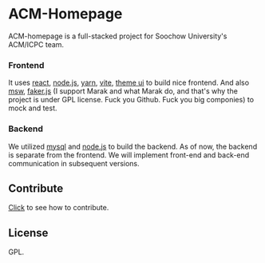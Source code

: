 ACM-Homepage
===============================================================================

ACM-homepage is a full-stacked project for Soochow University's ACM/ICPC team.

### Frontend

It uses [react][react], [node.js][nodejs], [yarn][yarn], [vite][vite],
[theme ui][theme-ui] to build nice frontend. And also [msw][],
[faker.js][faker-js] (I support Marak and what Marak do, and that's why the
project is under GPL license. Fuck you Github. Fuck you big componies) to mock
and test.

### Backend

We utilized [mysql][] and [node.js][nodejs] to build the backend. As of now,
the backend is separate from the frontend. We will implement front-end and
back-end communication in subsequent versions.

Contribute
-------------------------------------------------------------------------------

[Click](./doc/contribute.md) to see how to contribute.


License
-------------------------------------------------------------------------------

GPL.

[react]: https://reactjs.org/

[nodejs]: https://nodejs.org/

[yarn]: https://yarnpkg.com/

[snowpack]: https://www.snowpack.dev/

[vite]: https://vitejs.dev/

[tailwindcss]: https://tailwindcss.com/

[theme-ui]: https://theme-ui.com/

[headlessui]: https://headlessui.dev/

[msw]: https://mswjs.io/

[faker-js]: https://fakerjs.dev

[mysql]: https://www.mysql.com/
